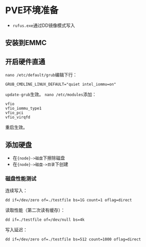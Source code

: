 # PVE环境准备
- `rufus.exe`通过DD镜像模式写入

## 安装到EMMC

## 开启硬件直通
`nano /etc/default/grub`编辑下行：
```
GRUB_CMDLINE_LINUX_DEFAULT="quiet intel_iommu=on"
```
`update-grub`生效。
`nano /etc/modules`添加：
```
vfio
vfio_iommu_type1
vfio_pci
vfio_virqfd
```
重启生效。

## 添加硬盘
- 在`{node}->磁盘`下擦除磁盘
- 在`{node}->磁盘->目录`下创建

### 磁盘性能测试
连续写入：
```
dd if=/dev/zero of=./testfile bs=1G count=1 oflag=direct
```
读取性能（第二次读有缓存）：
```
dd if=./testfile of=/dev/null bs=4k
```
写入延迟：
```
dd if=/dev/zero of=./testfile bs=512 count=1000 oflag=direct
```
